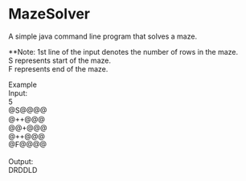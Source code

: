 # MazeSolver
A simple java command line program that solves a maze.

**Note:
1st line of the input denotes the number of rows in the maze. <br />
S represents start of the maze.<br />
F represents end of the maze.
<br />

Example
<br />
Input:<br />
5<br />
@S@@@@<br />
@++@@@<br />
@@+@@@<br />
@++@@@<br />
@F@@@@<br />
<br />
Output:<br />
DRDDLD<br />
